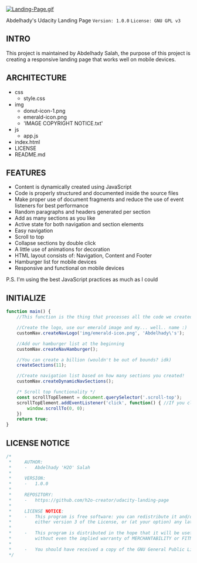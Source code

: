 [![Landing-Page.gif](https://s6.gifyu.com/images/Landing-Page.gif)](https://gifyu.com/image/y1Kv)

Abdelhady's Udacity Landing Page
`Version: 1.0.0`
`License: GNU GPL v3`

## INTRO

This project is maintained by Abdelhady Salah, the purpose of this project is creating a responsive landing page that works well on mobile devices.

## ARCHITECTURE

- css
    - style.css
- img
    - donut-icon-1.png
    - emerald-icon.png
    - 'IMAGE COPYRIGHT NOTICE.txt'
- js
    - app.js
- index.html
- LICENSE
- README.md

## FEATURES

- Content is dynamically created using JavaScript
- Code is properly structured and documented inside the source files
- Make proper use of document fragments and reduce the use of event listeners for best performance
- Random paragraphs and headers generated per section
- Add as many sections as you like
- Active state for both navigation and section elements
- Easy navigation
- Scroll to top
- Collapse sections by double click
- A little use of animations for decoration
- HTML layout consists of: Navigation, Content and Footer
- Hamburger list for mobile devices
- Responsive and functional on mobile devices

P.S. I'm using the best JavaScript practices as much as I could

## INITIALIZE

```js
function main() {
    //This function is the thing that processes all the code we created, to actually make use of it.

    //Create the logo, use our emerald image and my... well.. name :)
    customNav.createNavLogo('img/emerald-icon.png', 'Abdelhady\'s');

    //Add our hamburger list at the beginning
    customNav.createNavHamburger();

    //You can create a billion (wouldn't be out of bounds? idk)
    createSections(11);

    //Create navigation list based on how many sections you created!
    customNav.createDynamicNavSections();

    /* Scroll top functionality */
    const scrollTopElement = document.querySelector('.scroll-top');
    scrollTopElement.addEventListener('click', function() { //If you click it, you go up
        window.scrollTo(0, 0);
    })
    return true;
}
```

## LICENSE NOTICE

```js
/*
 *     AUTHOR: 
 *     -   Abdelhady 'H2O' Salah
 * 
 *     VERSION:
 *     -   1.0.0
 * 
 *     REPOSITORY:
 *     -   https://github.com/h2o-creator/udacity-landing-page
 * 
 *     LICENSE NOTICE:
 *     -   This program is free software: you can redistribute it and/or modify it under the terms of the GNU General Public License as published by the Free Software Foundation; 
 *         either version 3 of the License, or (at your option) any later version.
 * 
 *     -   This program is distributed in the hope that it will be useful, but WITHOUT ANY WARRANTY; 
 *         without even the implied warranty of MERCHANTABILITY or FITNESS FOR A PARTICULAR PURPOSE. See the GNU General Public License for more details.
 * 
 *     -   You should have received a copy of the GNU General Public License along with this program. If not, see https://www.gnu.org/licenses/.
 */
```

